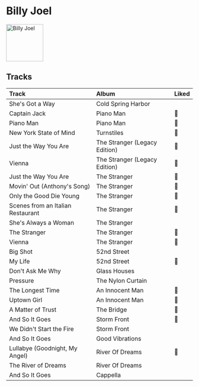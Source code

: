 
# Billy Joel


<img src="https://i.scdn.co/image/ab6761610000e5eb712c7643e8aa18a4aca6c811" alt="Billy Joel" width="100" />

## Tracks

| Track                             | Album                         | Liked   |
|:----------------------------------|:------------------------------|:--------|
| She's Got a Way                   | Cold Spring Harbor            |         |
| Captain Jack                      | Piano Man                     | 💚       |
| Piano Man                         | Piano Man                     | 💚       |
| New York State of Mind            | Turnstiles                    | 💚       |
| Just the Way You Are              | The Stranger (Legacy Edition) | 💚       |
| Vienna                            | The Stranger (Legacy Edition) | 💚       |
| Just the Way You Are              | The Stranger                  | 💚       |
| Movin' Out (Anthony's Song)       | The Stranger                  | 💚       |
| Only the Good Die Young           | The Stranger                  | 💚       |
| Scenes from an Italian Restaurant | The Stranger                  | 💚       |
| She's Always a Woman              | The Stranger                  |         |
| The Stranger                      | The Stranger                  | 💚       |
| Vienna                            | The Stranger                  | 💚       |
| Big Shot                          | 52nd Street                   |         |
| My Life                           | 52nd Street                   | 💚       |
| Don't Ask Me Why                  | Glass Houses                  |         |
| Pressure                          | The Nylon Curtain             |         |
| The Longest Time                  | An Innocent Man               | 💚       |
| Uptown Girl                       | An Innocent Man               | 💚       |
| A Matter of Trust                 | The Bridge                    | 💚       |
| And So It Goes                    | Storm Front                   | 💚       |
| We Didn't Start the Fire          | Storm Front                   |         |
| And So It Goes                    | Good Vibrations               |         |
| Lullabye (Goodnight, My Angel)    | River Of Dreams               | 💚       |
| The River of Dreams               | River Of Dreams               |         |
| And So It Goes                    | Cappella                      |         |